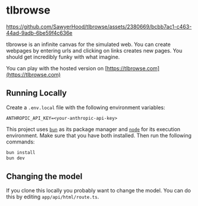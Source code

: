 # tlbrowse

https://github.com/SawyerHood/tlbrowse/assets/2380669/bcbb7ac1-c463-44ad-9adb-6be59f4c636e

tlbrowse is an infinite canvas for the simulated web. You can create webpages by entering urls and clicking on links creates new pages. You should get incredibly funky with what imagine.

You can play with the hosted version on [https://tlbrowse.com](https://tlbrowse.com)

## Running Locally

Create a `.env.local` file with the following environment variables:

```
ANTHROPIC_API_KEY=<your-anthropic-api-key>
```

This project uses [`bun`](https://bun.sh/) as its package manager and [`node`](https://nodejs.org/) for its execution environment. Make sure that you have both installed. Then run the following commands:

```bash
bun install
bun dev
```

## Changing the model

If you clone this locally you probably want to change the model. You can do this by editing `app/api/html/route.ts`.
